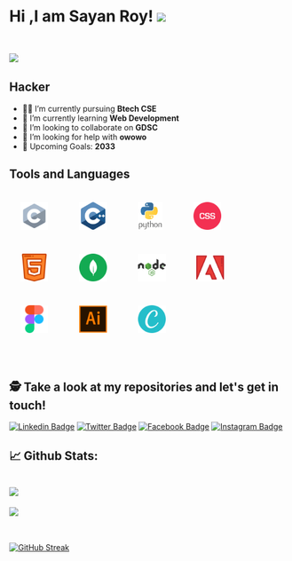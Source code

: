 
  # Hi ,I am Sayan Roy! <img src="https://raw.githubusercontent.com/debdutgoswami/debdutgoswami/master/assets/gifs/Hi.gif" width="30px">
  <br>
  
  ![](https://komarev.com/ghpvc/?username=D3FaltXD&color=blue)<br>
  
  ## Hacker<br>
  
  - 👨‍🏭 I’m currently pursuing **Btech CSE** <br>
  - 🏫 I’m currently learning **Web Development** <br>
  - 🙌 I’m looking to collaborate on **GDSC** <br>
  - 🤔 I’m looking for help with **owowo**<br>
  - 🥅 Upcoming Goals: **2033** <br>
  
   ## Tools and Languages
  
  <div>
  
  <img style="margin: 20px" src="https://github.com/D3FaltXD/Icons/blob/main/icons/c.svg" alt="c" height="50" />   &nbsp;  &nbsp;<img style="margin: 20px" src="https://github.com/D3FaltXD/Icons/blob/main/icons/c++.svg" alt="c++" height="50" />   &nbsp;  &nbsp;<img style="margin: 20px" src="https://github.com/D3FaltXD/Icons/blob/main/icons/python.svg" alt="python" height="50" />   &nbsp;  &nbsp;<img style="margin: 20px" src="https://github.com/D3FaltXD/Icons/blob/main/icons/css.svg" alt="css" height="50" />   &nbsp;  &nbsp;<img style="margin: 20px" src="https://github.com/D3FaltXD/Icons/blob/main/icons/html.svg" alt="html" height="50" />   &nbsp;  &nbsp;<img style="margin: 20px" src="https://github.com/D3FaltXD/Icons/blob/main/icons/mongodb.svg" alt="mongodb" height="50" />   &nbsp;  &nbsp;<img style="margin: 20px" src="https://github.com/D3FaltXD/Icons/blob/main/icons/nodejs.svg" alt="nodejs" height="50" />   &nbsp;  &nbsp;<img style="margin: 20px" src="https://github.com/D3FaltXD/Icons/blob/main/icons/photoshop.svg" alt="photoshop" height="50" />   &nbsp;  &nbsp;<img style="margin: 20px" src="https://github.com/D3FaltXD/Icons/blob/main/icons/figma.svg" alt="figma" height="50" />   &nbsp;  &nbsp;<img style="margin: 20px" src="https://github.com/D3FaltXD/Icons/blob/main/icons/illustrator.svg" alt="illustrator" height="50" />   &nbsp;  &nbsp;<img style="margin: 20px" src="https://github.com/D3FaltXD/Icons/blob/main/icons/canva.svg" alt="canva" height="50" />   &nbsp;  &nbsp; 
 </div>
 
 <br>

 ## 🕵 Take a look at my repositories and let's get in touch!<br>
  
  
  [![Linkedin Badge](https://img.shields.io/badge/-sayanroy-blue?style=flat-square&logo=Linkedin&logoColor=white&link=https://www.linkedin.com/in/sayanroy/)](https://www.linkedin.com/in/sayanroy/) 
  [![Twitter Badge](https://img.shields.io/badge/-@g2_ahri-1ca0f1?style=flat-square&labelColor=1ca0f1&logo=twitter&logoColor=white&link=https://twitter.com/g2_ahri)](https://twitter.com/g2_ahri) 
  [![Facebook Badge](https://img.shields.io/badge/-hello-3b5998?style=flat-square&labelColor=3b5998&logo=facebook&logoColor=white&link=https://www.facebook.com/hello)](https://www.facebook.com/hello) 
  [![Instagram Badge](https://img.shields.io/badge/-@ola-E4405F?style=flat-square&logo=instagram&logoColor=white&link=https://www.instagram.com/ola)](https://www.instagram.com/ola) 
  
  
  ## 📈 Github Stats:
  
  
  <br>
  <a href="https://github.com/D3FaltXD">
  <img align="center" src="https://github-readme-stats.vercel.app/api?username=D3FaltXD&show_icons=true&include_all_commits=true&theme=midnight-purple&count_private=true">
  </a>
  <br><br>
  <a href="https://github.com/remcohalman/github-readme-stats">
  <img align="center" src="https://github-readme-stats.anuraghazra1.vercel.app/api/top-langs/?username=D3FaltXD&layout=compact&theme=blue-green" />
  </a>
  <br>
  <br><br>
  
  [![GitHub Streak](https://github-readme-streak-stats.herokuapp.com/?user=D3FaltXD)](https://git.io/streak-stats)
  
  
